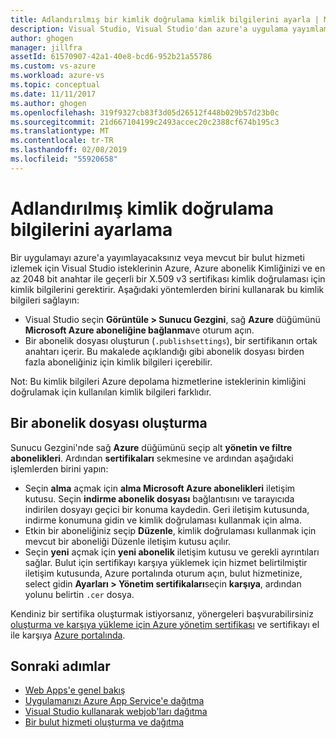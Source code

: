 ```yaml
---
title: Adlandırılmış bir kimlik doğrulama kimlik bilgilerini ayarla | Microsoft Docs
description: Visual Studio, Visual Studio'dan azure'a uygulama yayımlama ya da mevcut bir bulut hizmetini izlemeyi azure'a isteklerinin kimliğini doğrulamak için kullanabileceğiniz kimlik bilgilerini sağlamanız öğrenin.
author: ghogen
manager: jillfra
assetId: 61570907-42a1-40e8-bcd6-952b21a55786
ms.custom: vs-azure
ms.workload: azure-vs
ms.topic: conceptual
ms.date: 11/11/2017
ms.author: ghogen
ms.openlocfilehash: 319f9327cb83f3d05d26512f448b029b57d23b0c
ms.sourcegitcommit: 21d667104199c2493accec20c2388cf674b195c3
ms.translationtype: MT
ms.contentlocale: tr-TR
ms.lasthandoff: 02/08/2019
ms.locfileid: "55920658"
---
```

# <a name="set-up-named-authentication-credentials"></a>Adlandırılmış kimlik doğrulama bilgilerini ayarlama

Bir uygulamayı azure'a yayımlayacaksınız veya mevcut bir bulut hizmeti izlemek için Visual Studio isteklerinin Azure, Azure abonelik Kimliğinizi ve en az 2048 bit anahtar ile geçerli bir X.509 v3 sertifikası kimlik doğrulaması için kimlik bilgilerini gerektirir. Aşağıdaki yöntemlerden birini kullanarak bu kimlik bilgileri sağlayın:

- Visual Studio seçin **Görüntüle > Sunucu Gezgini**, sağ **Azure** düğümünü **Microsoft Azure aboneliğine bağlanma**ve oturum açın.
- Bir abonelik dosyası oluşturun (`.publishsettings`), bir sertifikanın ortak anahtarı içerir. Bu makalede açıklandığı gibi abonelik dosyası birden fazla aboneliğiniz için kimlik bilgileri içerebilir.

Not: Bu kimlik bilgileri Azure depolama hizmetlerine isteklerinin kimliğini doğrulamak için kullanılan kimlik bilgileri farklıdır.

## <a name="create-a-subscription-file"></a>Bir abonelik dosyası oluşturma

Sunucu Gezgini'nde sağ **Azure** düğümünü seçip alt **yönetin ve filtre abonelikleri**. Ardından **sertifikaları** sekmesine ve ardından aşağıdaki işlemlerden birini yapın:

- Seçin **alma** açmak için **alma Microsoft Azure abonelikleri** iletişim kutusu. Seçin **indirme abonelik dosyası** bağlantısını ve tarayıcıda indirilen dosyayı geçici bir konuma kaydedin. Geri iletişim kutusunda, indirme konumuna gidin ve kimlik doğrulaması kullanmak için alma.
- Etkin bir aboneliğiniz seçip **Düzenle**, kimlik doğrulaması kullanmak için mevcut bir aboneliği Düzenle iletişim kutusu açılır.
- Seçin **yeni** açmak için **yeni abonelik** iletişim kutusu ve gerekli ayrıntıları sağlar. Bulut için sertifikayı karşıya yüklemek için hizmet belirtilmiştir iletişim kutusunda, Azure portalında oturum açın, bulut hizmetinize, select gidin **Ayarları > Yönetim sertifikaları**seçin **karşıya**, ardından yolunu belirtin `.cer` dosya.

Kendiniz bir sertifika oluşturmak istiyorsanız, yönergeleri başvurabilirsiniz [oluşturma ve karşıya yükleme için Azure yönetim sertifikası](https://msdn.microsoft.com/library/windowsazure/gg551722.aspx) ve sertifikayı el ile karşıya [Azure portalında](https://portal.azure.com/).

## <a name="next-steps"></a>Sonraki adımlar

- [Web Apps'e genel bakış](https://docs.microsoft.com/azure/app-service/)
- [Uygulamanızı Azure App Service'e dağıtma](https://docs.microsoft.com/azure/app-service/app-service-deploy-local-git)
- [Visual Studio kullanarak webjob'ları dağıtma](https://docs.microsoft.com/azure/app-service/websites-dotnet-deploy-webjobs)
- [Bir bulut hizmeti oluşturma ve dağıtma](https://docs.microsoft.com/azure/cloud-services/cloud-services-how-to-create-deploy-portal)